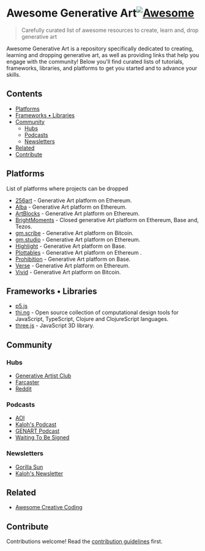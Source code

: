 # Awesome Generative Art[![Awesome](https://awesome.re/badge.svg)](https://awesome.re)

> Carefully curated list of awesome resources to create, learn and, drop generative art

Awesome Generative Art is a repository specifically dedicated to creating, learning and dropping generative art, as well as providing links that help you engage with the community! Below you&#39;ll find curated lists of tutorials, frameworks, libraries, and platforms to get you started and to advance your skills.

## Contents

- [Platforms](#platforms)
- [Frameworks • Libraries](#frameworks--libraries)
- [Community](#community)
  - [Hubs](#hubs)
  - [Podcasts](#podcasts)
  - [Newsletters](#newsletters)
- [Related](#related)
- [Contribute](#contribute)

## Platforms

List of platforms where projects can be dropped

- [256art](https://256art.com/) - Generative Art platform on Ethereum.
- [Alba](https://www.alba.art/) - Generative Art platform on Ethereum.
- [ArtBlocks](https://www.artblocks.io/) - Generative Art platform on Ethereum.
- [BrightMoments](https://www.brightmoments.io/) - Closed generative Art platform on Ethereum, Base and, Tezos.
- [gm.scribe](https://www.gmscribe.art/) - Generative Art platform on Bitcoin.
- [gm.studio](https://www.gmstudio.art/) - Generative Art platform on Ethereum.
- [Highlight](https://highlight.xyz/) - Generative Art platform on Base.
- [Plottables](https://plottables.io/) - Generative Art platform on Ethereum .
- [Prohibition](https://prohibition.art/) - Generative Art platform on Base.
- [Verse](https://verse.works/released) - Generative Art platform on Ethereum.
- [Vivid](https://www.vivid.gallery/) - Generative Art platform on Bitcoin.

## Frameworks • Libraries

- [p5.js](https://p5js.org/)
- [thi.ng](http://thi.ng/) - Open source collection of computational design tools for JavaScript, TypeScript, Clojure and ClojureScript languages.
- [three.js](https://threejs.org/) - JavaScript 3D library.

## Community

### Hubs

- [Generative Artist Club](https://www.genartclub.com/)
- [Farcaster](https://warpcast.com/~/channel/gen-art)
- [Reddit](https://www.reddit.com/r/generative/)

### Podcasts

- [AOI](https://www.youtube.com/@artoninternet)
- [Kaloh's Podcast](https://www.youtube.com/channel/UCRQTtg0ODLE7UGfkBUcVPwg)
- [GENART Podcast](https://art.camilleroux.com/genart-podcast/)
- [Waiting To Be Signed](https://podcasters.spotify.com/pod/show/waitingtobesigned)

### Newsletters

- [Gorilla Sun](https://www.gorillasun.de/tag/newsletter/)
- [Kaloh's Newsletter](https://kaloh.xyz/)

## Related

- [Awesome Creative Coding](https://github.com/terkelg/awesome-creative-coding)

## Contribute

Contributions welcome! Read the [contribution guidelines](contributing.md) first.
